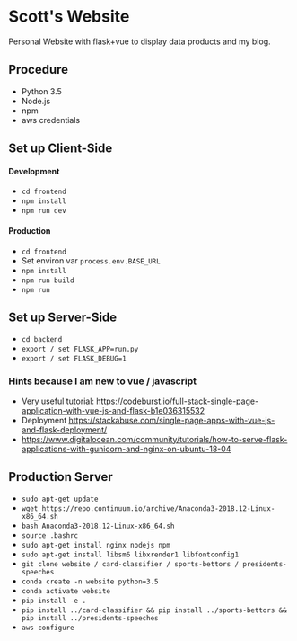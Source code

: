 # Scott's Website

Personal Website with flask+vue to display data products and my blog.

## Procedure

- Python 3.5
- Node.js
- npm
- aws credentials


## Set up Client-Side

#### Development

- `cd frontend`
- `npm install`
- `npm run dev`

#### Production

- `cd frontend`
- Set environ var `process.env.BASE_URL`
- `npm install`
- `npm run build`
- `npm run`


## Set up Server-Side
- `cd backend`
- `export / set FLASK_APP=run.py`
- `export / set FLASK_DEBUG=1`

### Hints because I am new to vue / javascript

- Very useful tutorial: https://codeburst.io/full-stack-single-page-application-with-vue-js-and-flask-b1e036315532
- Deployment https://stackabuse.com/single-page-apps-with-vue-js-and-flask-deployment/
- https://www.digitalocean.com/community/tutorials/how-to-serve-flask-applications-with-gunicorn-and-nginx-on-ubuntu-18-04

## Production Server

- `sudo apt-get update`
- `wget https://repo.continuum.io/archive/Anaconda3-2018.12-Linux-x86_64.sh`
- `bash Anaconda3-2018.12-Linux-x86_64.sh`
- `source .bashrc`
- `sudo apt-get install nginx nodejs npm`
- `sudo apt-get install libsm6 libxrender1 libfontconfig1`
- `git clone website / card-classifier / sports-bettors / presidents-speeches`
- `conda create -n website python=3.5`
- `conda activate website`
- `pip install -e .`
- `pip install ../card-classifier && pip install ../sports-bettors && pip install ../presidents-speeches`
- `aws configure`
